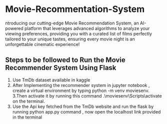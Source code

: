 # Movie-Recommentation-System

ntroducing our cutting-edge Movie Recommendation System, an AI-powered platform that leverages advanced algorithms to analyze your viewing preferences, providing you with a curated list of films perfectly tailored to your unique tastes, ensuring every movie night is an unforgettable cinematic experience!

## Steps to be followed to Run the Movie Recommender System Using Flask

1. Use TmDb dataset available in kaggle
2. After Implementing the recommender system in jupyter notebook  , create a virtual environment by typing python -m venv moviesenv.
3.Then activate it by running this command .\moviesenv\Scripts\activate on the terminal.
4. Use the Api key fetched from the TmDb website and run the flask by running python app.py command , now open the localhost link provided in the terminal


